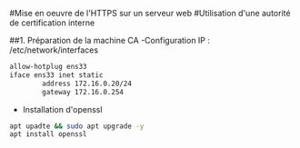 #Mise en oeuvre de l'HTTPS sur un serveur web
#Utilisation d'une autorité de certification interne

##1. Préparation de la machine CA
-Configuration IP : /etc/network/interfaces
````bash
allow-hotplug ens33
iface ens33 inet static
        address 172.16.0.20/24
        gateway 172.16.0.254
````
- Installation d'openssl
````bash
apt upadte && sudo apt upgrade -y
apt install openssl
````
